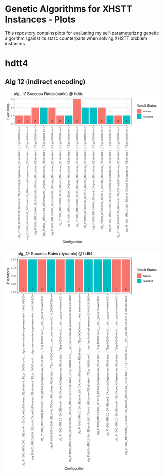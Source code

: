 # Genetic Algorithms for XHSTT Instances - Plots
This repository contains plots for evaluating my self-parameterizing genetic
algorithm against its static counterparts when solving XHSTT problem instances.

# hdtt4

## Alg 12 (indirect encoding)
![hdtt4_alg_12_static](https://raw.githubusercontent.com/biwecka/gax-plots/results/rendered/hdtt4/alg_12/static.png)

![hdtt4_alg_12_dynamic](https://raw.githubusercontent.com/biwecka/gax-plots/results/rendered/hdtt4/alg_12/dynamic.png)
